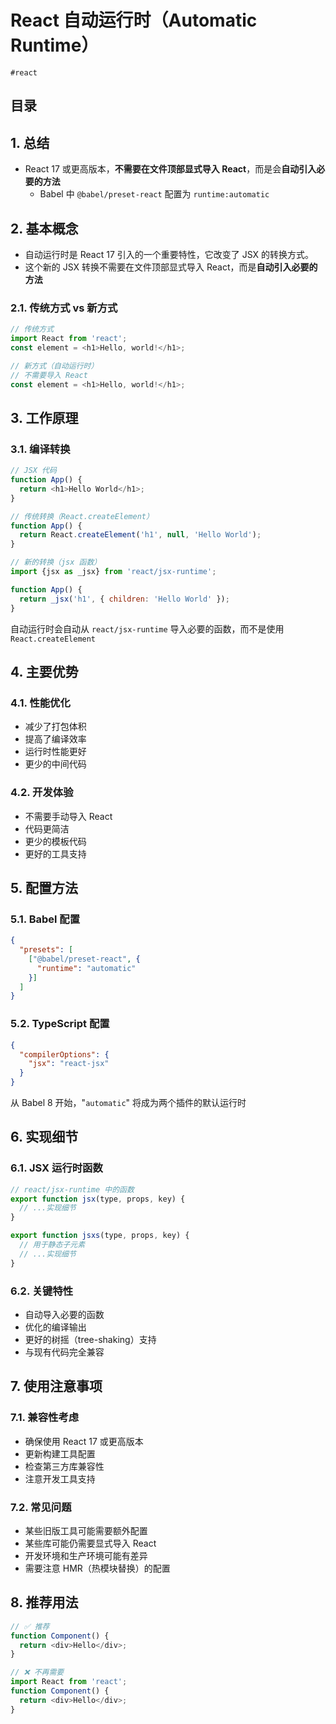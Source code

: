 
# React 自动运行时（Automatic Runtime）

`#react` 


## 目录
<!-- toc -->
 ## 1. 总结 

- React 17 或更高版本，**不需要在文件顶部显式导入 React**，而是会**自动引入必要的方法**
	- Babel 中 `@babel/preset-react` 配置为 `runtime:automatic`

## 2. 基本概念

- 自动运行时是 React 17 引入的一个重要特性，它改变了 JSX 的转换方式。
- 这个新的 JSX 转换不需要在文件顶部显式导入 React，而是**自动引入必要的方法**

### 2.1. 传统方式 vs 新方式

```javascript
// 传统方式
import React from 'react';
const element = <h1>Hello, world!</h1>;

// 新方式（自动运行时）
// 不需要导入 React
const element = <h1>Hello, world!</h1>;
```

## 3. 工作原理

### 3.1. 编译转换

```javascript
// JSX 代码
function App() {
  return <h1>Hello World</h1>;
}

// 传统转换（React.createElement）
function App() {
  return React.createElement('h1', null, 'Hello World');
}

// 新的转换（jsx 函数）
import {jsx as _jsx} from 'react/jsx-runtime';

function App() {
  return _jsx('h1', { children: 'Hello World' });
}
```

自动运行时会自动从 `react/jsx-runtime` 导入必要的函数，而不是使用 `React.createElement` 

## 4. 主要优势

### 4.1. 性能优化

- 减少了打包体积
- 提高了编译效率
- 运行时性能更好
- 更少的中间代码 

### 4.2. 开发体验

- 不需要手动导入 React
- 代码更简洁
- 更少的模板代码
- 更好的工具支持 

## 5. 配置方法

### 5.1. Babel 配置

```json hl:4
{
  "presets": [
    ["@babel/preset-react", {
      "runtime": "automatic"
    }]
  ]
}
```

### 5.2. TypeScript 配置

```json hl:3
{
  "compilerOptions": {
    "jsx": "react-jsx"
  }
}
```

从 Babel 8 开始，"`automatic`" 将成为两个插件的默认运行时 

## 6. 实现细节

### 6.1. JSX 运行时函数

```javascript hl:7
// react/jsx-runtime 中的函数
export function jsx(type, props, key) {
  // ...实现细节
}

export function jsxs(type, props, key) {
  // 用于静态子元素
  // ...实现细节
}
```

### 6.2. 关键特性

- 自动导入必要的函数
- 优化的编译输出
- 更好的树摇（tree-shaking）支持
- 与现有代码完全兼容 

## 7. 使用注意事项

### 7.1. 兼容性考虑

- 确保使用 React 17 或更高版本
- 更新构建工具配置
- 检查第三方库兼容性
- 注意开发工具支持 

### 7.2. 常见问题

- 某些旧版工具可能需要额外配置
- 某些库可能仍需要显式导入 React
- 开发环境和生产环境可能有差异
- 需要注意 HMR（热模块替换）的配置 

## 8. 推荐用法

```javascript
// ✅ 推荐
function Component() {
  return <div>Hello</div>;
}

// ❌ 不再需要
import React from 'react';
function Component() {
  return <div>Hello</div>;
}
```

